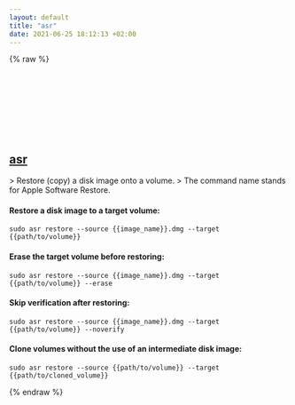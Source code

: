 ```yaml
---
layout: default
title: "asr"
date: 2021-06-25 18:12:13 +02:00
---
```

{% raw %}
<h2 id="asr">
  <a href="/en/osx/asr.html">asr</a> <a href="#asr"><svg class="icon">
    <use href="/assets/images/unicode_sprite.svg#link" />
  </svg></a>
</h2>
> Restore (copy) a disk image onto a volume.
> The command name stands for Apple Software Restore.

#### Restore a disk image to a target volume:
```shell
sudo asr restore --source {{image_name}}.dmg --target {{path/to/volume}}
```
#### Erase the target volume before restoring:
```shell
sudo asr restore --source {{image_name}}.dmg --target {{path/to/volume}} --erase
```
#### Skip verification after restoring:
```shell
sudo asr restore --source {{image_name}}.dmg --target {{path/to/volume}} --noverify
```
#### Clone volumes without the use of an intermediate disk image:
```shell
sudo asr restore --source {{path/to/volume}} --target {{path/to/cloned_volume}}
```
{% endraw %}